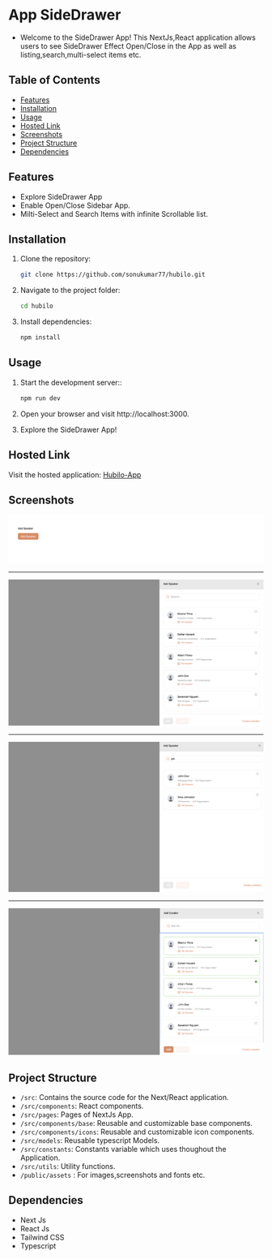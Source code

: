 # App SideDrawer

- Welcome to the SideDrawer App! This NextJs,React application allows users to see SideDrawer Effect Open/Close in the App as well as listing,search,multi-select items etc.

## Table of Contents

- [Features](#features)
- [Installation](#installation)
- [Usage](#usage)
- [Hosted Link](#hosted-link)
- [Screenshots](#screenshots)
- [Project Structure](#project-structure)
- [Dependencies](#dependencies)

## Features

- Explore SideDrawer App
- Enable Open/Close Sidebar App.
- Milti-Select and Search Items with infinite Scrollable list.

## Installation

1. Clone the repository:

   ```bash
   git clone https://github.com/sonukumar77/hubilo.git

   ```

2. Navigate to the project folder:

   ```bash
   cd hubilo

   ```

3. Install dependencies:

   ```bash
   npm install
   ```

## Usage

1. Start the development server::

   ```bash
   npm run dev

   ```

2. Open your browser and visit http://localhost:3000.

3. Explore the SideDrawer App!

## Hosted Link

Visit the hosted application: [Hubilo-App](https://hubilo-app.netlify.app/)

## Screenshots

![image](https://github.com/sonukumar77/hubilo/blob/main/public/assets/screenshots/start-button.png)

---

![image](https://github.com/sonukumar77/hubilo/blob/main/public/assets/screenshots/sidebar-ui.png)

---

![image](https://github.com/sonukumar77/hubilo/blob/main/public/assets/screenshots/searched-ui.png)

---

![image](https://github.com/sonukumar77/hubilo/blob/main/public/assets/screenshots/selcted-ui.png)

## Project Structure

- `/src`: Contains the source code for the Next/React application.
- `/src/components`: React components.
- `/src/pages`: Pages of NextJs App.
- `/src/components/base`: Reusable and customizable base components.
- `/src/components/icons`: Reusable and customizable icon components.
- `/src/models`: Reusable typescript Models.
- `/src/constants`: Constants variable which uses thoughout the Application.
- `/src/utils`: Utility functions.
- `/public/assets` : For images,screenshots and fonts etc.

## Dependencies

- Next Js
- React Js
- Tailwind CSS
- Typescript
